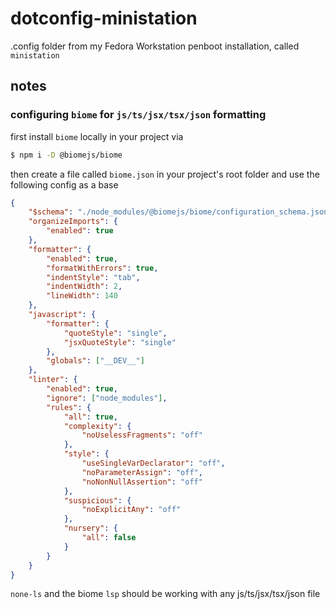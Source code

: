 # dotconfig-ministation
.config folder from my Fedora Workstation penboot installation, called `ministation`

## notes

### configuring `biome` for `js/ts/jsx/tsx/json` formatting

first install `biome` locally in your project via

```bash
$ npm i -D @biomejs/biome
```

then create a file called `biome.json` in your project's root folder and use the following config as a base

```json
{
	"$schema": "./node_modules/@biomejs/biome/configuration_schema.json",
	"organizeImports": {
		"enabled": true
	},
	"formatter": {
		"enabled": true,
		"formatWithErrors": true,
		"indentStyle": "tab",
		"indentWidth": 2,
		"lineWidth": 140
	},
	"javascript": {
		"formatter": {
			"quoteStyle": "single",
			"jsxQuoteStyle": "single"
		},
		"globals": ["__DEV__"]
	},
	"linter": {
		"enabled": true,
		"ignore": ["node_modules"],
		"rules": {
			"all": true,
			"complexity": {
				"noUselessFragments": "off"
			},
			"style": {
				"useSingleVarDeclarator": "off",
				"noParameterAssign": "off",
				"noNonNullAssertion": "off"
			},
			"suspicious": {
				"noExplicitAny": "off"
			},
			"nursery": {
				"all": false
			}
		}
	}
}
```

`none-ls` and the biome `lsp` should be working with any js/ts/jsx/tsx/json file
